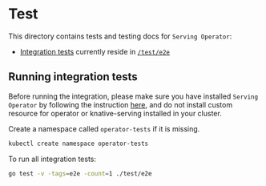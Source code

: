 # Test

This directory contains tests and testing docs for `Serving Operator`:

- [Integration tests](#running-integration-tests) currently reside in [`/test/e2e`](./e2e)

## Running integration tests

Before running the integration, please make sure you have installed `Serving Operator` by following
the instruction [here](../README.md), and do not install custom resource for operator or knative-serving
installed in your cluster.

Create a namespace called `operator-tests` if it is missing.

```bash
kubectl create namespace operator-tests
```

To run all integration tests:

```bash
go test -v -tags=e2e -count=1 ./test/e2e
```
